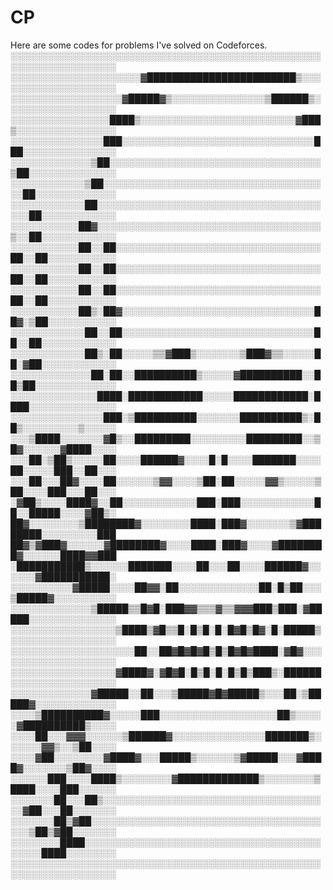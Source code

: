 # CP
Here are some codes for problems I've solved on Codeforces.
░░░░░░░░░░░░░░░░░░░░░░░░░░░░░░░░░░░░░░░░░░░░░░░░░░░░░░░░░░░░░░░░░░░
░░░░░░░░░░░░░░░░░░░░░▓████████████████████████▒░░░░░░░░░░░░░░░░░░░░
░░░░░░░░░░░░░░░░░░▓█████▓▒░░░░░░░░░░░░░░░▒██████▒░░░░░░░░░░░░░░░░░░
░░░░░░░░░░░░░░░░████▒░░░░░░░░░░░░░░░░░░░░░░░░░▓███▒░░░░░░░░░░░░░░░░
░░░░░░░░░░░░░░░███░░░░░░░░░░░░░░░░░░░░░░░░░░░░░░░███░░░░░░░░░░░░░░░
░░░░░░░░░░░░░▒██░░░░░░░░░░░░░░░░░░░░░░░░░░░░░░░░░░▒██░░░░░░░░░░░░░░
░░░░░░░░░░░░▒██░░░░░░░░░░░░░░░░░░░░░░░░░░░░░░░░░░░░░██░░░░░░░░░░░░░
░░░░░░░░░░░░██░░░░░░░░░░░░░░░░░░░░░░░░░░░░░░░░░░░░░░░██░░░░░░░░░░░░
░░░░░░░░░░░██▓░░░░░░░░░░░░░░░░░░░░░░░░░░░░░░░░░░░░▒░░██░░░░░░░░░░░░
░░░░░░░░░░░██░░██░░░░░░░░░░░░░░░░░░░░░░░░░░░░░░░░░██░░██░░░░░░░░░░░
░░░░░░░░░░░██░░██░░░░░░░░░░░░░░░░░░░░░░░░░░░░░░░░░██░░██░░░░░░░░░░░
░░░░░░░░░░░██░░██░░░░░░░░░░░░░░░░░░░░░░░░░░░░░░░░░██░░██░░░░░░░░░░░
░░░░░░░░░░░██▒░██▓░░░░░░░░░░░░░░░░░░░░░░░░░░░░░░░██▓░▒██░░░░░░░░░░░
░░░░░░░░░░░░██░░██░░░░░░░░░░░░░░░░░░░░░░░░░░░░░░░██░░██░░░░░░░░░░░░
░░░░░░░░░░░░██▒░██░░░░░▒▒▓███▒░░░░░░░▒███▓▒▒░░░░░██░▓██░░░░░░░░░░░░
░░░░░░░░░░░░░██░██░░██████████▒░░░░░▓██████████░░██▒██░░░░░░░░░░░░░
░░░░░░░░░░░░░░████░████████████░░░░░████████████░████░░░░░░░░░░░░░░
░░░░░░░░░░░░░░░███░▒██████████░░░░░░░██████████▒░██▒░░░░░░░░░▒░░░░░
░░░▒████░░░░░░░▓█▒░░█████████░░░░░░░░░█████████░░▒█▓░░░░░░▓████░░░░
░░░██░▒██▒░░░░░██░░░░██████▓░░░░█░█░░░░███████░░░░██░░░░░███░░██░░░
░░░██░░░██▓░░░░██░░░░░░▒▓▓░░░░▒██░██░░░░░▓▓▒░░░░░▒██░░░░███░░░██░░░
░▓██▒░░░░████▓░░██░░░░░░░░░░░░███░███░░░░░░░░░░░░██░░█████░░░░▓██▒░
██▓░░░░░░░░▒████████▓░░░░░░░░████░███▓░░░░░░░▒▓████████░░░░░░░░░███
██▓▒▓███▓░░░░░░▓████████▓░░░░████░███▓░░░░▓████████▓░░░░░░████▓▓███
░███████████▒░░░░░░███████░░░░██░░░██░░░░██████▓░░░░░░▓███████████░
░░░░░░░░░░▓█████░░░░██▓▓░██░░░░░░░░░░░░░██░█▒██░░░▒█████▓░░░░░░░░░░
░░░░░░░░░░░░░▒█████▒▒█▓█░███▓▓▒▒▒▓▒▒▓▓▓███▒███░▓█████░░░░░░░░░░░░░░
░░░░░░░░░░░░░░░░░▒████▒▓█▒▒█░█▒█░█░█▓█▒█▓░█░█████▒░░░░░░░░░░░░░░░░░
░░░░░░░░░░░░░░░░░░░░██░░██▓█▓█▓█▒█▒█▓█▓████░▓█▓░░░░░░░░░░░░░░░░░░░░
░░░░░░░░░░░░░░░░░▓████▓░▓█▓█░█▒█░█░█▒█▒███▒░██████░░░░░░░░░░░░░░░░░
░░░░░░░░░░░░░▓█████░░██░░░▒█████▓█▓█████▒░░░██░▒█████▓░░░░░░░░░░░░░
░░░░▒██████████▓░░░░░███░░░░░░░░░░░░░░░░░░░██▒░░░░░▓██████████▒░░░░
░░░░██░░░▓▓▓░░░░░░▒██████▓░░░░░░░░░░░░░░░███████▒░░░░░░▓▓▒░░▒██░░░░
░░░░▓██░░░░░░░░▓████▓░░░█████▒░░░░░░▒▓█████░░░▓████▓░░░░░░░▒██▓░░░░
░░░░░░███░░░░████▒░░░░░░░░▓█████████████▒░░░░░░░░▒████░░░░███░░░░░░
░░░░░░░██░░░██▒░░░░░░░░░░░░░░░░░░░░░░░░░░░░░░░░░░░░░▓██░░░██░░░░░░░
░░░░░░░██▒▓██░░░░░░░░░░░░░░░░░░░░░░░░░░░░░░░░░░░░░░░░▒██▒▓██░░░░░░░
░░░░░░░░████░░░░░░░░░░░░░░░░░░░░░░░░░░░░░░░░░░░░░░░░░░░████░░░░░░░░
░░░░░░░░░░░░░░░░░░░░░░░░░░░░░░░░░░░░░░░░░░░░░░░░░░░░░░░░░░░░░░░░░░░
